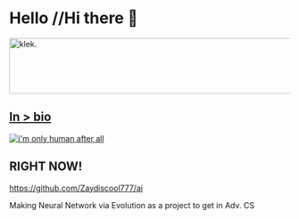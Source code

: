 # Hello //Hi there 👋

<img src=https://u.cubeupload.com/Zaydiscool777/r9QhY6.png alt="klek." height=100 width=1000 >

## [ln > bio](beacons.ai/zaydiscool777)

[![i'm only human after all](https://markdown-videos-api.jorgenkh.no/youtube/dV006QjxaDY)](https://youtube.com/embed/dV006QjxaDY)

<!--
**Zaydiscool777/Zaydiscool777** is a ✨ _special_ ✨ repository because its `README.md` (this file) appears on your GitHub profile.

Here are some ideas to get you started:

- 🔭 I’m currently working on ...
- 🌱 I’m currently learning ...
- 👯 I’m looking to collaborate on ...
- 🤔 I’m looking for help with ...
- 💬 Ask me about ...
- 📫 How to reach me: ...
- 😄 Pronouns: ...
- ⚡ Fun fact: ...
-->

## RIGHT NOW!

https://github.com/Zaydiscool777/ai

Making Neural Network via Evolution as a project to get in Adv. CS
